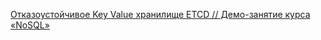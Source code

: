 
[Отказоустойчивое Key Value хранилище ETCD // Демо-занятие курса «NoSQL»](https://www.youtube.com/watch?v=ybCokswIX8A)
